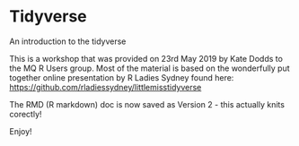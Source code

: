 # Tidyverse
An introduction to the tidyverse

This is a workshop that was provided on 23rd May 2019 by Kate Dodds to the MQ R Users group.
Most of the material is based on the wonderfully put together online presentation by R Ladies Sydney found here:
https://github.com/rladiessydney/littlemisstidyverse 

The RMD (R markdown) doc is now saved as Version 2 - this actually knits corectly! 

Enjoy!
